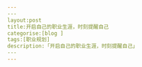 ```yaml
---
​---
layout:post
title:开启自己的职业生涯，时刻提醒自己
categorise:[blog ]
tags:[职业规划]
description:「开启自己的职业生涯，时刻提醒自己」
​---
---
```

